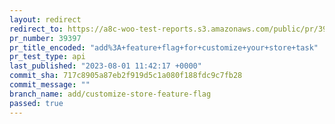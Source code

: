 ```yaml
---
layout: redirect
redirect_to: https://a8c-woo-test-reports.s3.amazonaws.com/public/pr/39397/api/index.html
pr_number: 39397
pr_title_encoded: "add%3A+feature+flag+for+customize+your+store+task"
pr_test_type: api
last_published: "2023-08-01 11:42:17 +0000"
commit_sha: 717c8905a87eb2f919d5c1a080f188fdc9c7fb28
commit_message: ""
branch_name: add/customize-store-feature-flag
passed: true
---
```

